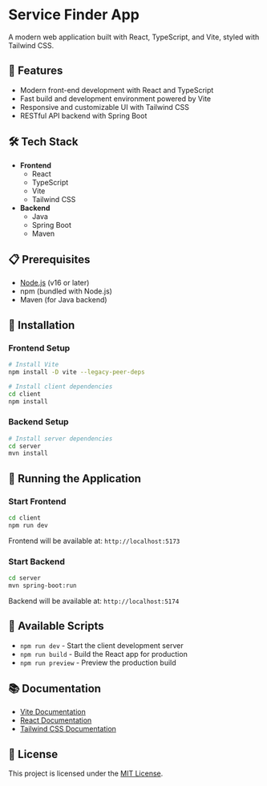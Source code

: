 # Service Finder App

A modern web application built with React, TypeScript, and Vite, styled with Tailwind CSS.

## 🚀 Features

- Modern front-end development with React and TypeScript
- Fast build and development environment powered by Vite
- Responsive and customizable UI with Tailwind CSS
- RESTful API backend with Spring Boot

## 🛠️ Tech Stack

- **Frontend**
  - React
  - TypeScript
  - Vite
  - Tailwind CSS
- **Backend**
  - Java
  - Spring Boot
  - Maven

## 📋 Prerequisites

- [Node.js](https://nodejs.org/) (v16 or later)
- npm (bundled with Node.js)
- Maven (for Java backend)

## 🔧 Installation

### Frontend Setup
```bash
# Install Vite
npm install -D vite --legacy-peer-deps

# Install client dependencies
cd client
npm install
```

### Backend Setup
```bash
# Install server dependencies
cd server
mvn install
```

## 🚀 Running the Application

### Start Frontend
```bash
cd client
npm run dev
```
Frontend will be available at: `http://localhost:5173`

### Start Backend
```bash
cd server
mvn spring-boot:run
```
Backend will be available at: `http://localhost:5174`

## 📜 Available Scripts

- `npm run dev` - Start the client development server
- `npm run build` - Build the React app for production
- `npm run preview` - Preview the production build

## 📚 Documentation

- [Vite Documentation](https://vitejs.dev/)
- [React Documentation](https://reactjs.org/)
- [Tailwind CSS Documentation](https://tailwindcss.com/)

## 📄 License

This project is licensed under the [MIT License](LICENSE).
